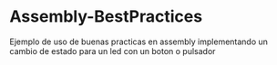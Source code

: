 # Assembly-BestPractices
Ejemplo de uso de buenas practicas en assembly implementando un cambio de estado para un led con un boton o pulsador 
